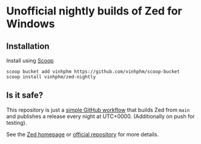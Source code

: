 # Unofficial nightly builds of Zed for Windows

## Installation

Install using [Scoop](https://scoop.sh/)

```
scoop bucket add vinhphm https://github.com/vinhphm/scoop-bucket
scoop install vinhphm/zed-nightly
```

## Is it safe?

This repository is just a [simple GitHub workflow](./.github/workflows/build.yml) that builds Zed from `main` and publishes a release every night at UTC+0000. (Additionally on push for testing).

See the [Zed homepage](https://zed.dev/) or [official repository](https://github.com/zed-industries/zed) for more details.
